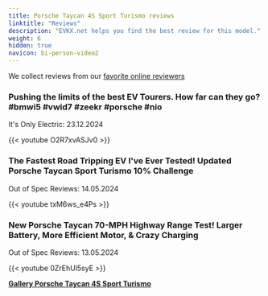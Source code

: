 ```yaml
---
title: Porsche Taycan 4S Sport Turismo reviews
linktitle: "Reviews"
description: "EVKX.net helps you find the best review for this model."
weight: 6
hidden: true
navicon: bi-person-video2
---
```

We collect reviews from our [favorite online reviewers](../../../../../guides/evreviewers/)

<div class="container text-center shadow p-2 pe-4 mb-5 bg-body-tertiary rounded border">
<h3>Pushing the limits of the best EV Tourers. How far can they go? #bmwi5 #vwid7 #zeekr #porsche  #nio</h3>
<p>It's Only Electric: 23.12.2024</p>

{{< youtube O2R7xvASJv0 >}}

</div>
<div class="container text-center shadow p-2 pe-4 mb-5 bg-body-tertiary rounded border">
<h3>The Fastest Road Tripping EV I've Ever Tested! Updated Porsche Taycan Sport Turismo 10% Challenge</h3>
<p>Out of Spec Reviews: 14.05.2024</p>

{{< youtube txM6ws_e4Ps >}}

</div>
<div class="container text-center shadow p-2 pe-4 mb-5 bg-body-tertiary rounded border">
<h3>New Porsche Taycan 70-MPH Highway Range Test! Larger Battery, More Efficient Motor, & Crazy Charging</h3>
<p>Out of Spec Reviews: 13.05.2024</p>

{{< youtube 0ZrEhUl5syE >}}

</div>
<div class="mt-3 mb-3">
<a href="../gallery/" class="text-decoration-none text-black">
<strong><i class="bi-arrow-left"></i>Gallery  </strong>
</a>
<a href="../" class="text-decoration-none text-black float-end">
<strong>Porsche Taycan 4S Sport Turismo <i class="bi-arrow-right"></i></strong>
</a>
</div>
